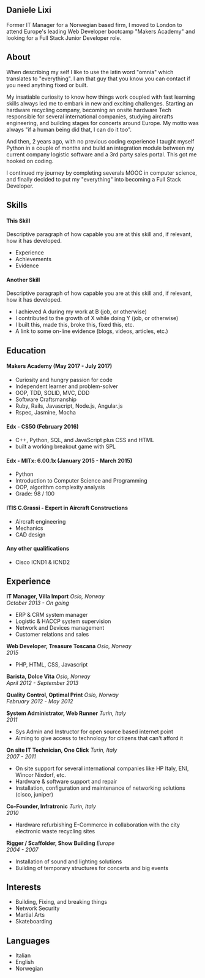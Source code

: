 
## Daniele Lixi

Former IT Manager for a Norwegian based firm, I moved to London to attend Europe's leading Web Developer bootcamp "Makers Academy" and looking for a Full Stack Junior Developer role.

## About
When describing my self I like to use the latin word "omnia" which translates to "everything".
I am that guy that you know you can contact if you need anything fixed or built.

My insatiable curiosity to know how things work coupled with fast learning skills always led me to embark in new and exciting challenges.
Starting an hardware recycling company, becoming an onsite hardware Tech responsible for several international companies, studying aircrafts engineering, and building stages for concerts around Europe.
My motto was always "if a human being did that, I can do it too".

And then, 2 years ago, with no previous coding experience I taught myself Python in a couple of months and build an integration module between my current company logistic software and a 3rd party sales portal. This got me hooked on coding.

I continued my journey by completing severals MOOC in computer science, and finally decided to put my "everything" into becoming a Full Stack Developer.


## Skills

#### This Skill

Descriptive paragraph of how capable you are at this skill and, if relevant, how it has developed.

- Experience
- Achievements
- Evidence

#### Another Skill

Descriptive paragraph of how capable you are at this skill and, if relevant, how it has developed.

- I achieved A during my work at B (job, or otherwise)
- I contributed to the growth of X while doing Y (job, or otherwise)
- I built this, made this, broke this, fixed this, etc.
- A link to some on-line evidence (blogs, videos, articles, etc.)

## Education

#### Makers Academy (May 2017 - July 2017)

- Curiosity and hungry passion for code
- Independent learner and problem-solver
- OOP, TDD, SOLID, MVC, DDD
- Software Craftsmanship
- Ruby, Rails, Javascript, Node.js, Angular.js
- Rspec, Jasmine, Mocha

#### Edx - CS50 (February 2016)
 - C++, Python, SQL, and JavaScript plus CSS and HTML
 - built a working breakout game with SPL

#### Edx - MITx: 6.00.1x (January 2015 - March 2015)
- Python
- Introduction to Computer Science and Programming
- OOP, algorithm complexity analysis
- Grade: 98 / 100

#### ITIS C.Grassi - Expert in Aircraft Constructions
  - Aircraft engineering
  - Mechanics
  - CAD design

#### Any other qualifications
  - Cisco ICND1 & ICND2

## Experience

**IT Manager, Villa Import** *Oslo, Norway*  
*October 2013 - On going*  
- ERP & CRM system manager  
- Logistic & HACCP system supervision  
- Network and Devices management  
- Customer relations and sales

**Web Developer, Treasure Toscana** *Oslo, Norway*  
*2015*  
- PHP, HTML, CSS, Javascript

**Barista, Dolce Vita** *Oslo, Norway*  
*April 2012 - September 2013*

**Quality Control, Optimal Print** *Oslo, Norway*  
*February 2012 - May 2012*

**System Administrator, Web Runner** *Turin, Italy*  
*2011*  
- Sys Admin and Instructor for open source based internet point
- Aiming to give access to technology for citizens that can't afford it

**On site IT Technician, One Click** *Turin, Italy*  
*2007 - 2011*   
- On site support for several international companies like HP Italy, ENI, Wincor Nixdorf, etc.  
- Hardware & software support and repair  
- Installation, configuration and maintenance of networking solutions (cisco, juniper)

**Co-Founder, Infratronic** *Turin, Italy*  
*2010*  
- Hardware refurbishing E-Commerce in collaboration with the city electronic waste recycling sites

**Rigger / Scaffolder, Show Building** *Europe*   
*2004 - 2007*  
- Installation of sound and lighting solutions  
- Building of temporary structures for concerts and big events

## Interests
 - Building, Fixing, and breaking things
 - Network Security
 - Martial Arts
 - Skateboarding

## Languages
 - Italian
 - English
 - Norwegian
